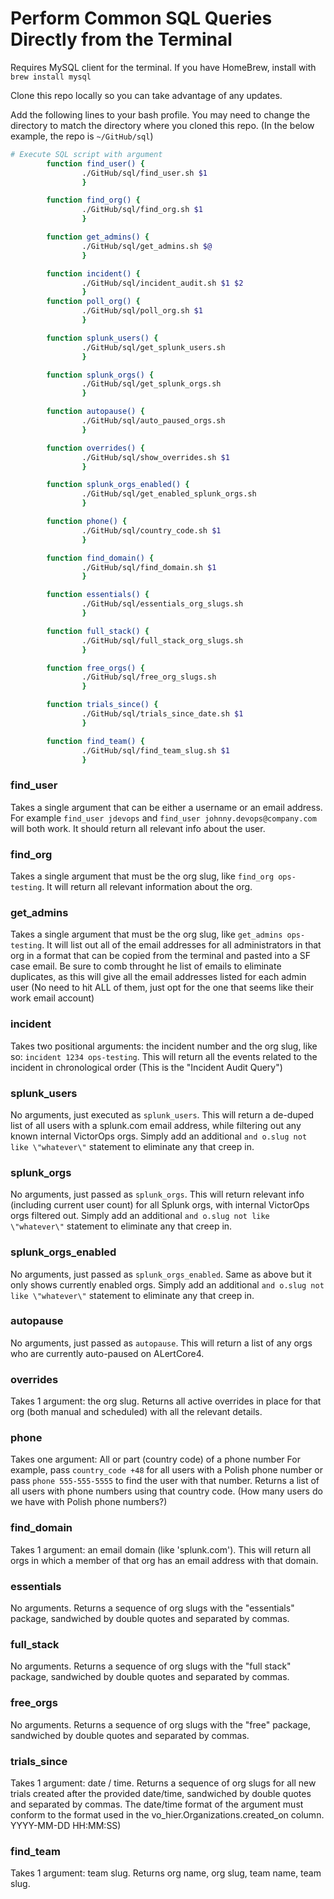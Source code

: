 # Perform Common SQL Queries Directly from the Terminal

Requires MySQL client for the terminal.  If you have HomeBrew, install with `brew install mysql`

Clone this repo locally so you can take advantage of any updates.

Add the following lines to your bash profile.  You may need to change the directory to match the directory where you cloned this repo.  (In the below example, the repo is `~/GitHub/sql`)


```bash
# Execute SQL script with argument
        function find_user() {
                ./GitHub/sql/find_user.sh $1
                }

        function find_org() {
                ./GitHub/sql/find_org.sh $1
                }

        function get_admins() {
                ./GitHub/sql/get_admins.sh $@
                }

        function incident() {
                ./GitHub/sql/incident_audit.sh $1 $2
                }
        function poll_org() {
                ./GitHub/sql/poll_org.sh $1
                }

        function splunk_users() {
                ./GitHub/sql/get_splunk_users.sh
                }

        function splunk_orgs() {
                ./GitHub/sql/get_splunk_orgs.sh
                }

        function autopause() {
                ./GitHub/sql/auto_paused_orgs.sh
                }

        function overrides() {
                ./GitHub/sql/show_overrides.sh $1
                }

        function splunk_orgs_enabled() {
                ./GitHub/sql/get_enabled_splunk_orgs.sh
                }

        function phone() {
                ./GitHub/sql/country_code.sh $1
                }

        function find_domain() {
                ./GitHub/sql/find_domain.sh $1
                }

        function essentials() {
                ./GitHub/sql/essentials_org_slugs.sh
                }

        function full_stack() {
                ./GitHub/sql/full_stack_org_slugs.sh
                }

        function free_orgs() {
                ./GitHub/sql/free_org_slugs.sh
                }

        function trials_since() {
                ./GitHub/sql/trials_since_date.sh $1
                }

        function find_team() {
                ./GitHub/sql/find_team_slug.sh $1
                }

```

### find_user
Takes a single argument that can be either a username or an email address.  For example `find_user jdevops` and `find_user johnny.devops@company.com` will both work.  It should return all relevant info about the user.

### find_org
Takes a single argument that must be the org slug, like `find_org ops-testing`.  It will return all relevant information about the org.

### get_admins
Takes a single argument that must be the org slug, like `get_admins ops-testing`.  It will list out all of the email addresses for all administrators in that org in a format that can be copied from the terminal and pasted into a SF case email.  Be sure to comb throught he list of emails to eliminate duplicates, as this will give all the email addresses listed for each admin user (No need to hit ALL of them, just opt for the one that seems like their work email account)

### incident
Takes two positional arguments: the incident number and the org slug, like so: `incident 1234 ops-testing`.  This will return all the events related to the incident in chronological order (This is the "Incident Audit Query")

### splunk_users
No arguments, just executed as `splunk_users`.  This will return a de-duped list of all users with a splunk.com email address, while filtering out any known internal VictorOps orgs.  Simply add an additional `and o.slug not like \"whatever\"` statement to eliminate any that creep in.

### splunk_orgs
No arguments, just passed as `splunk_orgs`.  This will return relevant info (including current user count) for all Splunk orgs, with internal VictorOps orgs filtered out. Simply add an additional `and o.slug not like \"whatever\"` statement to eliminate any that creep in.

### splunk_orgs_enabled
No arguments, just passed as `splunk_orgs_enabled`.  Same as above but it only shows currently enabled orgs. Simply add an additional `and o.slug not like \"whatever\"` statement to eliminate any that creep in.

### autopause
No arguments, just passed as `autopause`.  This will return a list of any orgs who are currently auto-paused on ALertCore4.

### overrides
Takes 1 argument: the org slug.  Returns all active overrides in place for that org (both manual and scheduled) with all the relevant details.

### phone
Takes one argument: All or part (country code) of a phone number For example, pass `country_code +48` for all users with a Polish phone number or pass `phone 555-555-5555` to find the user with that number.  Returns a list of all users with phone numbers using that country code.  (How many users do we have with Polish phone numbers?)

### find_domain
Takes 1 argument: an email domain (like 'splunk.com').  This will return all orgs in which a member of that org has an email address with that domain.

### essentials
No arguments.  Returns a sequence of org slugs with the "essentials" package, sandwiched by double quotes and separated by commas.

### full_stack
No arguments.  Returns a sequence of org slugs with the "full stack" package, sandwiched by double quotes and separated by commas.

### free_orgs
No arguments.  Returns a sequence of org slugs with the "free" package, sandwiched by double quotes and separated by commas.

### trials_since
Takes 1 argument: date / time.  Returns a sequence of org slugs for all new trials created after the provided date/time, sandwiched by double quotes and separated by commas.  The date/time format of the argument must conform to the format used in the vo_hier.Organizations.created_on column.  YYYY-MM-DD HH:MM:SS)

### find_team
Takes 1 argument: team slug.  Returns org name, org slug, team name, team slug.
